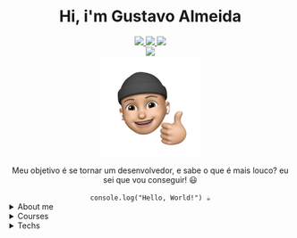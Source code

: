 <div align="center">
  <h1>Hi, i'm Gustavo Almeida</h1>
  <a href="https://www.linkedin.com/in/gustavoalmeidda/">
    <img src="https://img.shields.io/badge/LinkedIn-0077B5?style=for-the-badge&logo=linkedin&logoColor=white" />
  </a>
  <a href="https://www.instagram.com/gustavo.allmeidda/">
    <img src="https://img.shields.io/badge/Instagram-E4405F?style=for-the-badge&logo=instagram&logoColor=white" />
  </a>
  <a href="https://twitter.com/iamgustavouu">
    <img src="https://img.shields.io/badge/Twitter-1DA1F2?style=for-the-badge&logo=twitter&logoColor=white" />
  </a><br>
   <a href="mailto:gustavo.almei2@hotmail.com">
    <img src="https://img.shields.io/badge/Microsoft_Outlook-0078D4?style=for-the-badge&logo=microsoft-outlook&logoColor=white" />
  </a><br>
  <img height="180em" align="center" src="./img/emoji.png"/><br>
</div>

<div align="center">
  <p>Meu objetivo é se tornar um desenvolvedor, e sabe o que é mais louco? eu sei que vou conseguir! 😃</p>
</div>

<div align="center">
  <code>console.log("Hello, World!") ☕</code><br>
</div>

<div align="left">
  <details>
    <summary>About me</summary>
    <ul>
      <li>Tenho 23 Anos</li>
      <li>Trabalho como Assistente de TI</li>
      <li>Tenho como objetivo de entrar na área de desenvolvimento</li>
    </ul>
  </details>
  <details>
    <summary>Courses</summary>
    <table>
      <thead>
        <tr>
          <th>Curso / Faculdade</th>
        </tr>
      </thead>
      <tbody>
        <tr>
          <td>Unopar - Engenharia de Software</td>
        </tr>
        <tr>
          <td>EBAC - Engenheiro Front End</td>
        </tr>
        <tr>
          <td>Alura - Front End</td>
        </tr>
        <tr>
          <td>DevMedia - Algoritmo, HTML, CSS</td>
        </tr>
        <tr>
          <td>Fundaçao Bradesco - Lógica de Programação</td>
        </tr>
        <tr>
          <td>RocketSeat - Trilhar conectar</td>
        </tr>
        <tr>
          <td>freeCodeCamp - Responsive Web Design</td>
        </tr>
      </tbody>
    </table>
  </details>
  <details>
    <summary>Techs</summary>
    <img src="https://img.shields.io/badge/JavaScript-F7DF1E?style=for-the-badge&logo=javascript&logoColor=black">
    <img src="https://img.shields.io/badge/HTML5-E34F26?style=for-the-badge&logo=html5&logoColor=white">
    <img src="https://img.shields.io/badge/CSS3-1572B6?style=for-the-badge&logo=css3&logoColor=white">
    <img src="https://img.shields.io/badge/Bootstrap-563D7C?style=for-the-badge&logo=bootstrap&logoColor=white">
    <img src="https://img.shields.io/badge/jQuery-0769AD?style=for-the-badge&logo=jquery&logoColor=white">
    <img src="https://img.shields.io/badge/Git-E34F26?style=for-the-badge&logo=git&logoColor=white">
    <img src="https://img.shields.io/badge/jQuery-0769AD?style=for-the-badge&logo=jquery&logoColor=white">

  </details>
</div>
